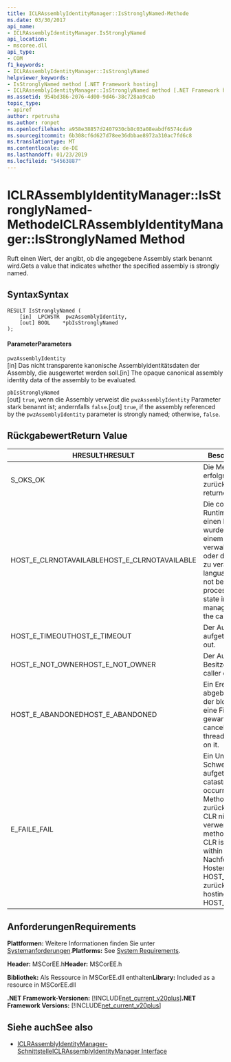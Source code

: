 ```yaml
---
title: ICLRAssemblyIdentityManager::IsStronglyNamed-Methode
ms.date: 03/30/2017
api_name:
- ICLRAssemblyIdentityManager.IsStronglyNamed
api_location:
- mscoree.dll
api_type:
- COM
f1_keywords:
- ICLRAssemblyIdentityManager::IsStronglyNamed
helpviewer_keywords:
- IsStronglyNamed method [.NET Framework hosting]
- ICLRAssemblyIdentityManager::IsStronglyNamed method [.NET Framework hosting]
ms.assetid: 954bd386-2076-4d00-9d46-38c728aa9cab
topic_type:
- apiref
author: rpetrusha
ms.author: ronpet
ms.openlocfilehash: a958e38857d2407930cb8c03a08eabdf6574cda9
ms.sourcegitcommit: 6b308cf6d627d78ee36dbbae8972a310ac7fd6c8
ms.translationtype: MT
ms.contentlocale: de-DE
ms.lasthandoff: 01/23/2019
ms.locfileid: "54563887"
---
```

# <a name="iclrassemblyidentitymanagerisstronglynamed-method"></a><span data-ttu-id="94681-102">ICLRAssemblyIdentityManager::IsStronglyNamed-Methode</span><span class="sxs-lookup"><span data-stu-id="94681-102">ICLRAssemblyIdentityManager::IsStronglyNamed Method</span></span>
<span data-ttu-id="94681-103">Ruft einen Wert, der angibt, ob die angegebene Assembly stark benannt wird.</span><span class="sxs-lookup"><span data-stu-id="94681-103">Gets a value that indicates whether the specified assembly is strongly named.</span></span>  
  
## <a name="syntax"></a><span data-ttu-id="94681-104">Syntax</span><span class="sxs-lookup"><span data-stu-id="94681-104">Syntax</span></span>  
  
```  
RESULT IsStronglyNamed (  
    [in]  LPCWSTR  pwzAssemblyIdentity,  
    [out] BOOL    *pbIsStronglyNamed  
);  
```  
  
#### <a name="parameters"></a><span data-ttu-id="94681-105">Parameter</span><span class="sxs-lookup"><span data-stu-id="94681-105">Parameters</span></span>  
 `pwzAssemblyIdentity`  
 <span data-ttu-id="94681-106">[in] Das nicht transparente kanonische Assemblyidentitätsdaten der Assembly, die ausgewertet werden soll.</span><span class="sxs-lookup"><span data-stu-id="94681-106">[in] The opaque canonical assembly identity data of the assembly to be evaluated.</span></span>  
  
 `pbIsStronglyNamed`  
 <span data-ttu-id="94681-107">[out] `true`, wenn die Assembly verweist die `pwzAssemblyIdentity` Parameter stark benannt ist; andernfalls `false`.</span><span class="sxs-lookup"><span data-stu-id="94681-107">[out] `true`, if the assembly referenced by the `pwzAssemblyIdentity` parameter is strongly named; otherwise, `false`.</span></span>  
  
## <a name="return-value"></a><span data-ttu-id="94681-108">Rückgabewert</span><span class="sxs-lookup"><span data-stu-id="94681-108">Return Value</span></span>  
  
|<span data-ttu-id="94681-109">HRESULT</span><span class="sxs-lookup"><span data-stu-id="94681-109">HRESULT</span></span>|<span data-ttu-id="94681-110">Beschreibung</span><span class="sxs-lookup"><span data-stu-id="94681-110">Description</span></span>|  
|-------------|-----------------|  
|<span data-ttu-id="94681-111">S_OK</span><span class="sxs-lookup"><span data-stu-id="94681-111">S_OK</span></span>|<span data-ttu-id="94681-112">Die Methode wurde erfolgreich zurückgegeben.</span><span class="sxs-lookup"><span data-stu-id="94681-112">The method returned successfully.</span></span>|  
|<span data-ttu-id="94681-113">HOST_E_CLRNOTAVAILABLE</span><span class="sxs-lookup"><span data-stu-id="94681-113">HOST_E_CLRNOTAVAILABLE</span></span>|<span data-ttu-id="94681-114">Die common Language Runtime (CLR) wurde nicht in einen Prozess geladen wurde, oder die CLR ist in einem Zustand, in dem nicht verwalteten Code ausführen oder den Aufruf erfolgreich zu verarbeiten.</span><span class="sxs-lookup"><span data-stu-id="94681-114">The common language runtime (CLR) has not been loaded into a process, or the CLR is in a state in which it cannot run managed code or process the call successfully.</span></span>|  
|<span data-ttu-id="94681-115">HOST_E_TIMEOUT</span><span class="sxs-lookup"><span data-stu-id="94681-115">HOST_E_TIMEOUT</span></span>|<span data-ttu-id="94681-116">Der Aufruf ist ein Timeout aufgetreten.</span><span class="sxs-lookup"><span data-stu-id="94681-116">The call timed out.</span></span>|  
|<span data-ttu-id="94681-117">HOST_E_NOT_OWNER</span><span class="sxs-lookup"><span data-stu-id="94681-117">HOST_E_NOT_OWNER</span></span>|<span data-ttu-id="94681-118">Der Aufrufer ist nicht Besitzer der Sperre.</span><span class="sxs-lookup"><span data-stu-id="94681-118">The caller does not own the lock.</span></span>|  
|<span data-ttu-id="94681-119">HOST_E_ABANDONED</span><span class="sxs-lookup"><span data-stu-id="94681-119">HOST_E_ABANDONED</span></span>|<span data-ttu-id="94681-120">Ein Ereignis wurde abgebrochen, während sich der blockierte Thread oder eine Fiber darauf gewartet.</span><span class="sxs-lookup"><span data-stu-id="94681-120">An event was canceled while a blocked thread or fiber was waiting on it.</span></span>|  
|<span data-ttu-id="94681-121">E_FAIL</span><span class="sxs-lookup"><span data-stu-id="94681-121">E_FAIL</span></span>|<span data-ttu-id="94681-122">Ein Unbekannter Schwerwiegender Fehler ist aufgetreten.</span><span class="sxs-lookup"><span data-stu-id="94681-122">An unknown catastrophic failure occurred.</span></span> <span data-ttu-id="94681-123">Wenn eine Methode E_FAIL zurückgegeben wird, ist die CLR nicht mehr im Prozess verwendet werden.</span><span class="sxs-lookup"><span data-stu-id="94681-123">If a method returns E_FAIL, the CLR is no longer usable within the process.</span></span> <span data-ttu-id="94681-124">Nachfolgende Aufrufe zum Hosten der Methoden HOST_E_CLRNOTAVAILABLE zurück.</span><span class="sxs-lookup"><span data-stu-id="94681-124">Subsequent calls to hosting methods return HOST_E_CLRNOTAVAILABLE.</span></span>|  
  
## <a name="requirements"></a><span data-ttu-id="94681-125">Anforderungen</span><span class="sxs-lookup"><span data-stu-id="94681-125">Requirements</span></span>  
 <span data-ttu-id="94681-126">**Plattformen:** Weitere Informationen finden Sie unter [Systemanforderungen](../../../../docs/framework/get-started/system-requirements.md).</span><span class="sxs-lookup"><span data-stu-id="94681-126">**Platforms:** See [System Requirements](../../../../docs/framework/get-started/system-requirements.md).</span></span>  
  
 <span data-ttu-id="94681-127">**Header:** MSCorEE.h</span><span class="sxs-lookup"><span data-stu-id="94681-127">**Header:** MSCorEE.h</span></span>  
  
 <span data-ttu-id="94681-128">**Bibliothek:** Als Ressource in MSCorEE.dll enthalten</span><span class="sxs-lookup"><span data-stu-id="94681-128">**Library:** Included as a resource in MSCorEE.dll</span></span>  
  
 <span data-ttu-id="94681-129">**.NET Framework-Versionen:** [!INCLUDE[net_current_v20plus](../../../../includes/net-current-v20plus-md.md)]</span><span class="sxs-lookup"><span data-stu-id="94681-129">**.NET Framework Versions:** [!INCLUDE[net_current_v20plus](../../../../includes/net-current-v20plus-md.md)]</span></span>  
  
## <a name="see-also"></a><span data-ttu-id="94681-130">Siehe auch</span><span class="sxs-lookup"><span data-stu-id="94681-130">See also</span></span>
- [<span data-ttu-id="94681-131">ICLRAssemblyIdentityManager-Schnittstelle</span><span class="sxs-lookup"><span data-stu-id="94681-131">ICLRAssemblyIdentityManager Interface</span></span>](../../../../docs/framework/unmanaged-api/hosting/iclrassemblyidentitymanager-interface.md)
